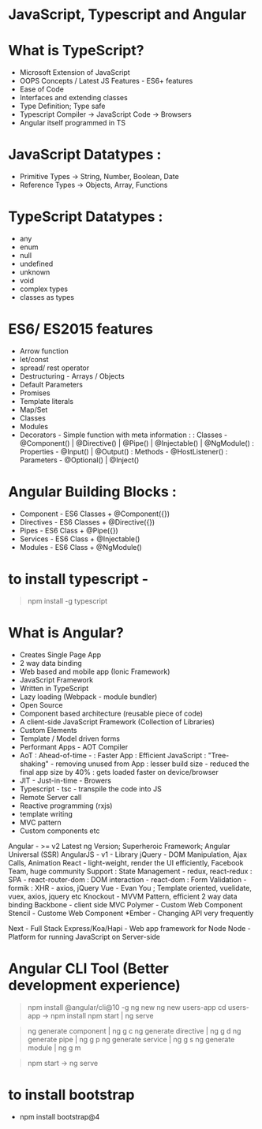 # JavaScript, Typescript and Angular

# What is TypeScript?
- Microsoft Extension of JavaScript
- OOPS Concepts / Latest JS Features - ES6+ features
- Ease of Code
- Interfaces and extending classes
- Type Definition; Type safe
- Typescript Compiler -> JavaScript Code -> Browsers
- Angular itself programmed in TS

# JavaScript Datatypes :
- Primitive Types -> String, Number, Boolean, Date
- Reference Types -> Objects, Array, Functions

# TypeScript Datatypes :
- any
- enum
- null
- undefined
- unknown
- void
- complex types
- classes as types

# ES6/ ES2015 features
- Arrow function
- let/const 
- spread/ rest operator
- Destructuring - Arrays / Objects
- Default Parameters
- Promises
- Template literals
- Map/Set
- Classes
- Modules
- Decorators - Simple function with meta information :
    : Classes - @Component() | @Directive() | @Pipe() | @Injectable() | @NgModule()
    : Properties - @Input() | @Output()
    : Methods - @HostListener()
    : Parameters - @Optional() | @Inject()

# Angular Building Blocks :
- Component - ES6 Classes + @Component({})
- Directives - ES6 Classes + @Directive({})
- Pipes - ES6 Class + @Pipe({})
- Services - ES6 Class + @Injectable()
- Modules - ES6 Class + @NgModule()

# to install typescript -
> npm install -g typescript


# What is Angular?
- Creates Single Page App
- 2 way data binding
- Web based and mobile app (Ionic Framework)
- JavaScript Framework
- Written in TypeScript
- Lazy loading (Webpack - module bundler)
- Open Source
- Component based architecture (reusable piece of code)
- A client-side JavaScript Framework (Collection of Libraries)
- Custom Elements <product-detail></product-detail>
- Template / Model driven forms
- Performant Apps - AOT Compiler
- AoT : Ahead-of-time - 
    : Faster App
    : Efficient JavaScript
    : "Tree-shaking" - removing unused from App
    : lesser build size - reduced the final app size by 40%
    : gets loaded faster on device/browser
- JIT - Just-in-time - Browers
- Typescript - tsc - transpile the code into JS
- Remote Server call
- Reactive programming (rxjs)
- template writing
- MVC pattern
- Custom components etc



Angular - >= v2 Latest ng Version; Superheroic Framework; Angular Universal (SSR)
AngularJS - v1 - Library
jQuery - DOM Manipulation, Ajax Calls, Animation
React - light-weight, render the UI efficiently, Facebook Team, huge community Support
    : State Management - redux, react-redux
    : SPA - react-router-dom
    : DOM interaction - react-dom
    : Form Validation - formik
    : XHR - axios, jQuery
Vue - Evan You ; Template oriented, vuelidate, vuex, axios, jquery etc
Knockout - MVVM Pattern, efficient 2 way data binding
Backbone - client side MVC
Polymer - Custom Web Component
Stencil - Custome Web Component
*Ember - Changing API very frequently

Next - Full Stack
Express/Koa/Hapi - Web app framework for Node
Node - Platform for running JavaScript on Server-side


# Angular CLI Tool (Better development experience)
> npm install @angular/cli@10 -g
> ng new <project-name>
> ng new users-app
> cd users-app -> npm install
> npm start | ng serve

> ng generate component <name> | ng g c <name>
> ng generate directive <name> | ng g d <name>
> ng generate pipe <name> | ng g p <name>
> ng generate service <name> | ng g s <name>
> ng generate module <name> | ng g m <name>

> npm start -> ng serve

# to install bootstrap
- npm install bootstrap@4 
